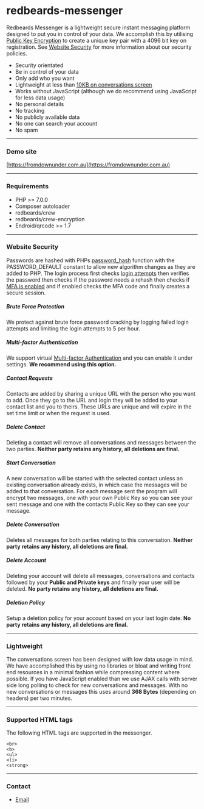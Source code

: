 # redbeards-messenger
Redbeards Messenger is a lightweight secure instant messaging platform designed to put you in control of your data.
We accomplish this by utilising [Public Key Encryption](https://en.wikipedia.org/wiki/Public-key_cryptography) to create a unique key pair with a 4096 bit key on registration.
See [Website Security](#website-security) for more information about our security policies.

* Security orientated
* Be in control of your data
* Only add who you want
* Lightweight at less than [10KB on conversations screen](#lightweight)
* Works without JavaScript (although we do recommend using JavaScript for less data usage)
* No personal details
* No tracking
* No publicly available data
* No one can search your account
* No spam

---

### Demo site
[https://fromdownunder.com.au](https://fromdownunder.com.au)

---

### Requirements

* PHP >= 7.0.0
* Composer autoloader
* redbeards/crew
* redbeards/crew-encryption
* Endroid/qrcode >= 1.7

---

### Website Security
Passwords are hashed with PHPs [password_hash](http://php.net/manual/en/function.password-hash.php) function with the PASSWORD_DEFAULT constant to allow new algorithm changes as they are added to PHP.
The login process first checks [login attempts](#brute-force-protection) then verifies the password then checks if the password needs a rehash then checks if [MFA is enabled](#multi-factor-authentication) and if enabled checks 
the MFA code and finally creates a secure session.

##### Brute Force Protection
We protect against brute force password cracking by logging failed login attempts and limiting the login attempts to 5 per hour.

##### Multi-factor Authentication 
We support virtual [Multi-factor Authentication](https://en.wikipedia.org/wiki/Multi-factor_authentication) and you can enable it under settings. **We recommend using this option.**

##### Contact Requests
Contacts are added by sharing a unique URL with the person who you want to add. Once they go to the URL and login they will be added to your contact list and you to theirs.
These URLs are unique and will expire in the set time limit or when the request is used.

##### Delete Contact
Deleting a contact will remove all conversations and messages between the two parties. **Neither party retains any history, all deletions are final.**

##### Start Conversation
A new conversation will be started with the selected contact unless an existing conversation already exists, in which case the messages will be added to that conversation.
For each message sent the program will encrypt two messages, one with your own Public Key so you can see your sent message and one with the contacts Public Key so they can see your message.

##### Delete Conversation
Deletes all messages for both parties relating to this conversation. **Neither party retains any history, all deletions are final.**

##### Delete Account
Deleting your account will delete all messages, conversations and contacts followed by your **Public and Private keys** and finally your user will be deleted. **No party retains any history, all deletions are final.**

##### Deletion Policy
Setup a deletion policy for your account based on your last login date. **No party retains any history, all deletions are final.**

---

### Lightweight
The conversations screen has been designed with low data usage in mind.
We have accomplished this by using no libraries or bloat and writing front end resources in a minimal fashion while compressing content where possible.
If you have JavaScript enabled than we use AJAX calls with server side long polling to check for new conversations and messages. With no new conversations or messages this uses around **368 Bytes** (depending on headers) per two minutes.

---

### Supported HTML tags
The following HTML tags are supported in the messenger.

```
<br>
<b>
<ul>
<li>
<strong>
```

---

### Contact

* [Email](mailto::fdu@hmamail.com)
